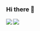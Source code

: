 ### Hi there 👋

<!--
**walnuts1018/walnuts1018** is a ✨ _special_ ✨ repository because its `README.md` (this file) appears on your GitHub profile.

Here are some ideas to get you started:

-->
<a href="https://github-readme-stats.walnuts.dev?username=walnuts1018&count_private=true&include_all_commits=true&show_icons=true&theme=buefy">
  <img align="left" src="https://github-readme-stats.walnuts.dev?username=walnuts1018&count_private=true&include_all_commits=true&show_icons=true&theme=buefy&card_width=500" />
</a>

<a href="https://github-readme-stats.walnuts.dev/top-langs/?username=walnuts1018&base64_custom_repo=W3sgInJlcG9fbmFtZSI6ImluZnJhIiwicmVwb19sYW5nIjoiS3ViZXJuZXRlcyBNYW5pZmVzdHMiLCJjb2xvciI6IiMxNzVjZTgiLCJzaXplIjoxMDYyNzE5fV0=&theme=buefy&langs_count=10&exclude_repo=diandianNN&hide=HTML,css&card_width=500&layout=donut-vertical">
  <img align="left" src="https://github-readme-stats.walnuts.dev/top-langs/?username=walnuts1018&base64_custom_repo=W3sgInJlcG9fbmFtZSI6ImluZnJhIiwicmVwb19sYW5nIjoiS3ViZXJuZXRlcyBNYW5pZmVzdHMiLCJjb2xvciI6IiMxNzVjZTgiLCJzaXplIjoxMDYyNzE5fV0=&theme=buefy&langs_count=10&exclude_repo=diandianNN&hide=HTML,css&card_width=500&layout=donut-vertical" />
</a>
